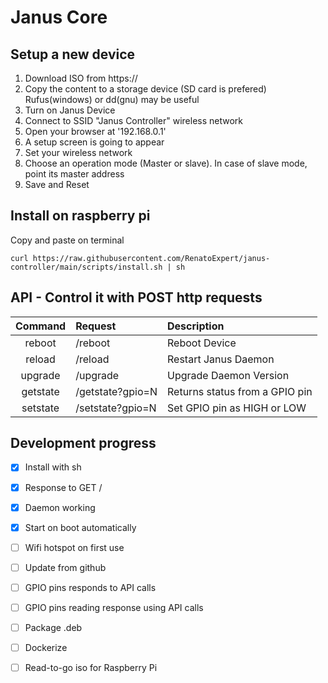 # Janus Core
## Setup a new device
1.	Download ISO from https://
2.	Copy the content to a storage device (SD card is prefered)
	Rufus(windows) or dd(gnu) may be useful
3.	Turn on Janus Device
4.	Connect to SSID "Janus Controller" wireless network
5.	Open your browser at '192.168.0.1'
6.	A setup screen is going to appear
7.	Set your wireless network
8.	Choose an operation mode (Master or slave).
	In case of slave mode, point its master address
9.	Save and Reset

## Install on raspberry pi
Copy and paste on terminal
```
curl https://raw.githubusercontent.com/RenatoExpert/janus-controller/main/scripts/install.sh | sh
```

## API - Control it with POST http requests
Command		|Request		| Description
:--------:	|:-----------		| :----------
reboot		| /reboot		| Reboot Device
reload		| /reload		| Restart Janus Daemon
upgrade		| /upgrade		| Upgrade Daemon Version
getstate	| /getstate?gpio=N	| Returns status from a GPIO pin
setstate	| /setstate?gpio=N	| Set GPIO pin as HIGH or LOW

## Development progress
- [x] Install with sh
- [x] Response to GET /
- [x] Daemon working
- [x] Start on boot automatically
- [ ] Wifi hotspot on first use
- [ ] Update from github
- [ ] GPIO pins responds to API calls
- [ ] GPIO pins reading response using API calls
- [ ] Package .deb
- [ ] Dockerize
- [ ] Read-to-go iso for Raspberry Pi


